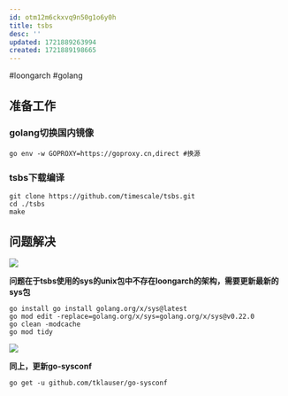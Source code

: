 ```yaml
---
id: otm12m6ckxvq9n50g1o6y0h
title: tsbs
desc: ''
updated: 1721889263994
created: 1721889198665
---
```

#loongarch
#golang
## 准备工作
### golang切换国内镜像
```shell
go env -w GOPROXY=https://goproxy.cn,direct #换源
```
### tsbs下载编译
```shell
git clone https://github.com/timescale/tsbs.git
cd ./tsbs
make
```
## 问题解决
[![](http://223.76.216.188:50201/uploads/images/gallery/2024-07/scaled-1680-/image-1721875149138.png)](http://223.76.216.188:50201/uploads/images/gallery/2024-07/image-1721875149138.png)

**问题在于tsbs使用的sys的unix包中不存在loongarch的架构，需要更新最新的sys包**
```shell
go install go install golang.org/x/sys@latest
go mod edit -replace=golang.org/x/sys=golang.org/x/sys@v0.22.0
go clean -modcache
go mod tidy
```
[![](http://223.76.216.188:50201/uploads/images/gallery/2024-07/scaled-1680-/image-1721875491688.png)](http://223.76.216.188:50201/uploads/images/gallery/2024-07/image-1721875491688.png)

**同上，更新go-sysconf**
```shell
go get -u github.com/tklauser/go-sysconf
```